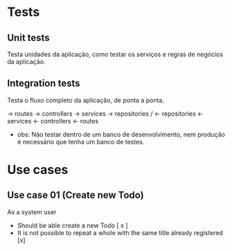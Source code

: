 # Tests

## Unit tests
  Testa unidades da aplicação, como testar os serviços e regras de negócios da         aplicação.

## Integration tests
  Testa o fluxo completo da aplicação, de ponta a ponta.

  -> routes -> controllers -> services -> repositories /
  <- repositories <- services <- controllers <- routes

  - obs: Não testar dentro de um banco de desenvolvimento, nem produção é necessário que
    tenha um banco de testes.

# Use cases
## Use case 01 (Create new Todo)
  As a system user
  - Should be able create a new Todo [ x ]
  - It is not possible to repeat a whole with the same title already registered [x]
